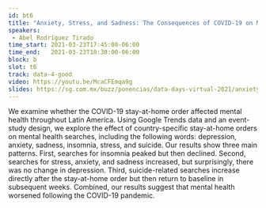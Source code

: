 ```yaml
---
id: bt6
title: "Anxiety, Stress, and Sadness: The Consequences of COVID-19 on Mental Health in Latin America"
speakers:
 - Abel Rodríguez Tirado
time_start: 2021-03-23T17:45:00-06:00
time_end:   2021-03-23T18:30:00-06:00
block: b
slot: t6
track: data-4-good
video: https://youtu.be/McaCFEmqa9g
slides: https://sg.com.mx/buzz/ponencias/data-days-virtual-2021/anxiety-stress-and-sadness-consequences-covid-19-mental-0
---
```


We examine whether the COVID-19 stay-at-home order affected mental health throughout Latin America. Using Google Trends data and an event-study design, we explore the effect of country-specific stay-at-home orders on mental health searches, including the following words: depression, anxiety, sadness, insomnia, stress, and suicide. Our results show three main patterns. First, searches for insomnia peaked but then declined. Second, searches for stress, anxiety, and sadness increased, but surprisingly, there was no change in depression. Third, suicide-related searches increase directly after the stay-at-home order but then return to baseline in subsequent weeks. Combined, our results suggest that mental health worsened following the COVID-19 pandemic.
